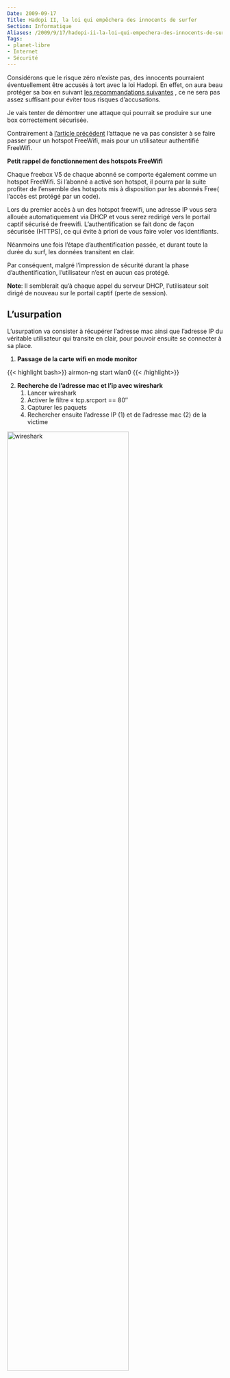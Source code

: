 ```yaml
---
Date: 2009-09-17
Title: Hadopi II, la loi qui empêchera des innocents de surfer
Section: Informatique
Aliases: /2009/9/17/hadopi-ii-la-loi-qui-empechera-des-innocents-de-surfer
Tags:
- planet-libre
- Internet
- Sécurité
---
```



Considérons que le risque zéro n’existe pas, des innocents pourraient
éventuellement être accusés à tort avec la loi Hadopi. En effet, on aura
beau protéger sa box en suivant [les recommandations
suivantes](http://free.korben.info/index.php/Wifi_et_Box) , ce ne sera
pas assez suffisant pour éviter tous risques d’accusations.

Je vais tenter de démontrer une attaque qui pourrait se produire sur une
box correctement sécurisée.

Contrairement à [l’article
précédent](http://blog.jesuislibre.org/2009/06/la-loi-hadopi-mise-a-mal-par-freewifi/)
l’attaque ne va pas consister à se faire passer pour un hotspot
FreeWifi, mais pour un utilisateur authentifié FreeWifi.

**Petit rappel de fonctionnement des hotspots FreeWifi**

Chaque freebox V5 de chaque abonné se comporte également comme un
hotspot FreeWifi. Si l’abonné a activé son hotspot, il pourra par la
suite profiter de l’ensemble des hotspots mis à disposition par les
abonnés Free( l’accès est protégé par un code).

Lors du premier accès à un des hotspot freewifi, une adresse IP vous
sera allouée automatiquement via DHCP et vous serez redirigé vers le
portail captif sécurisé de freewifi. L’authentification se fait donc de
façon sécurisée (HTTPS), ce qui évite à priori de vous faire voler vos
identifiants.

Néanmoins une fois l’étape d’authentification passée, et durant toute la
durée du surf, les données transitent en clair.

Par conséquent, malgré l’impression de sécurité durant la phase
d’authentification, l’utilisateur n’est en aucun cas protégé.

**Note**: Il semblerait qu’à chaque appel du serveur DHCP, l’utilisateur
soit dirigé de nouveau sur le portail captif (perte de session).

L’usurpation
------------

L’usurpation va consister à récupérer l’adresse mac ainsi que l’adresse
IP du véritable utilisateur qui transite en clair, pour pouvoir ensuite
se connecter à sa place.

1)  **Passage de la carte wifi en mode monitor**

{{< highlight bash>}}
airmon-ng start wlan0
{{< /highlight>}}

2)  **Recherche de l’adresse mac et l’ip avec wireshark**
    1.  Lancer wireshark
    2.  Activer le filtre « tcp.srcport == 80″
    3.  Capturer les paquets
    4.  Rechercher ensuite l’adresse IP (1) et de l’adresse mac (2) de
        la victime

<img src="/img/2009/wireshark-freewifi.jpg" width="75%" alt="wireshark" />

3)  **Changement de l’adresse mac de votre carte wifi**

{{< highlight bash>}}
airmon-ng stop mon0
ifconfig wlan0 down
macchanger -m XX:XX:XX:XX:XX
ifconfig wlan0 up
{{< /highlight>}}

A chaque appel du serveur DHCP, la page du portail captif et de nouveau
réinitialisée ( vos login et password vous seront demandés à nouveau).
Pour éviter cela, il faut configurer le réseau en mode statique.

4)  **Configuration statique**

Exemple de configuration avec wicd

    > 1.  IP: xx.xx.xx.xx
    > 2.  DNS: 212.27.40.241, 212.27.40.242
    > 3.  Mask: 255.255.128.0
    > 4.  Route: 78.251.127.254

**Problèmes rencontrés**

Il peut arriver d’avoir des conflits lors du surf, car à un moment donné
les 2 cartes réseau (celle de l’utilisateur et de l’attaquant) auront
les adresses MAC identiques. Je crois que la technique du de-auth
devrait faire l’affaire.

**Conclusion**

En clair, même avec peu de connaissances en hacking wifi, un attaquant
peut utiliser votre connexion Wifi, et surfer en votre nom.

Cette loi pourrait éloigner les débutant désirant s’abonner à internet,
craignant d’être accusés à tort pour téléchargement illégal et devoir
payer l’amende de 1500Eu.
